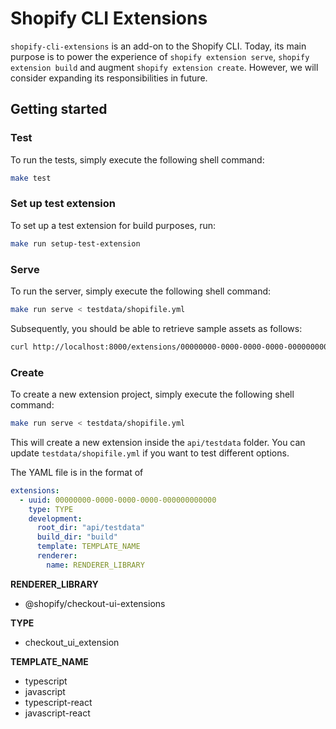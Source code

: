 # Shopify CLI Extensions

`shopify-cli-extensions` is an add-on to the Shopify CLI. Today, its main purpose is to power the experience of `shopify extension serve`, `shopify extension build` and augment `shopify extension create`. However, we will consider expanding its responsibilities in future.

## Getting started

### Test

To run the tests, simply execute the following shell command:

```sh
make test
```

### Set up test extension

To set up a test extension for build purposes, run:

```sh
make run setup-test-extension
```

### Serve

To run the server, simply execute the following shell command:

```sh
make run serve < testdata/shopifile.yml
```

Subsequently, you should be able to retrieve sample assets as follows:

```sh
curl http://localhost:8000/extensions/00000000-0000-0000-0000-000000000000/assets/index.js
```

### Create

To create a new extension project, simply execute the following shell command:

```sh
make run serve < testdata/shopifile.yml
```

This will create a new extension inside the `api/testdata` folder. You can update `testdata/shopifile.yml` if you want to test different options.

The YAML file is in the format of

```yml
extensions:
  - uuid: 00000000-0000-0000-0000-000000000000
    type: TYPE
    development:
      root_dir: "api/testdata"
      build_dir: "build"
      template: TEMPLATE_NAME
      renderer:
        name: RENDERER_LIBRARY
```

**RENDERER_LIBRARY**

- @shopify/checkout-ui-extensions

**TYPE**

- checkout_ui_extension

**TEMPLATE_NAME**

- typescript
- javascript
- typescript-react
- javascript-react
